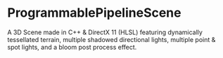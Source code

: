 # ProgrammablePipelineScene
A 3D Scene made in C++ &amp; DirectX 11 (HLSL) featuring dynamically tessellated terrain, multiple shadowed directional lights, multiple point &amp; spot lights, and a bloom post process effect.
